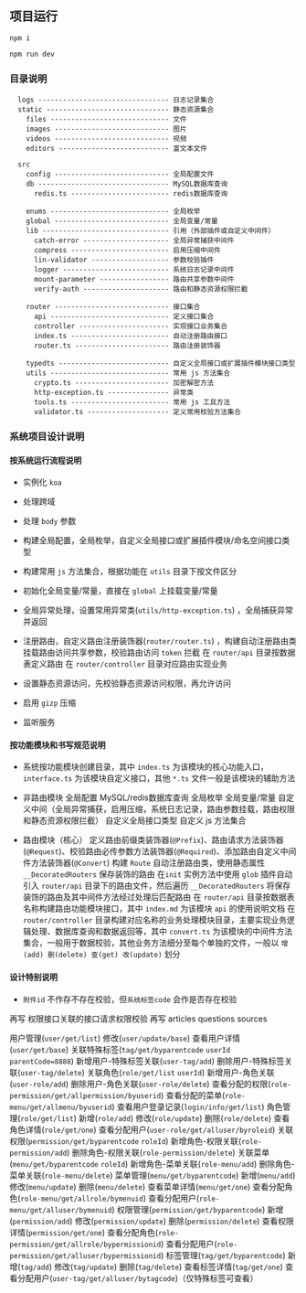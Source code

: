 ## 项目运行

`npm i`

`npm run dev`


### 目录说明

```
  logs -------------------------------- 日志记录集合
  static ------------------------------ 静态资源集合
    files ----------------------------- 文件
    images ---------------------------- 图片
    videos ---------------------------- 视频
    editors --------------------------- 富文本文件

  src
    config ---------------------------- 全局配置文件
    db -------------------------------- MySQL数据库查询
      redis.ts ------------------------ redis数据库查询

    enums ----------------------------- 全局枚举
    global ---------------------------- 全局变量/常量
    lib ------------------------------- 引用（外部插件或自定义中间件）
      catch-error --------------------- 全局异常捕获中间件
      compress ------------------------ 启用压缩中间件
      lin-validator ------------------- 参数校验插件
      logger -------------------------- 系统日志记录中间件
      mount-parameter ----------------- 路由共享参数中间件
      verify-auth --------------------- 路由和静态资源权限拦截

    router ---------------------------- 接口集合
      api ----------------------------- 定义接口集合
      controller ---------------------- 实现接口业务集合
      index.ts ------------------------ 自动注册路由接口
      router.ts ----------------------- 路由注册装饰器

    typedts --------------------------- 自定义全局接口或扩展插件模块接口类型
    utils ----------------------------- 常用 js 方法集合
      crypto.ts ----------------------- 加密解密方法
      http-exception.ts --------------- 异常类
      tools.ts ------------------------ 常用 js 工具方法
      validator.ts -------------------- 定义常用校验方法集合
```

### 系统项目设计说明

#### 按系统运行流程说明

  - 实例化 `koa`

  - 处理跨域

  - 处理 `body` 参数

  - 构建全局配置，全局枚举，自定义全局接口或扩展插件模块/命名空间接口类型

  - 构建常用 `js` 方法集合，根据功能在 `utils` 目录下按文件区分

  - 初始化全局变量/常量，直接在 `global` 上挂载变量/常量

  - 全局异常处理，设置常用异常类(`utils/http-exception.ts`) ，全局捕获异常并返回

  - 注册路由，自定义路由注册装饰器(`router/router.ts`) ，构建自动注册路由类
    挂载路由访问共享参数，校验路由访问 `token` 拦截
    在 `router/api` 目录按数据表定义路由
    在 `router/controller` 目录对应路由实现业务

  - 设置静态资源访问，先校验静态资源访问权限，再允许访问

  - 启用 `gizp` 压缩

  - 监听服务

#### 按功能模块和书写规范说明

  - 系统按功能模块创建目录，其中 `index.ts` 为该模块的核心功能入口，`interface.ts` 为该模块自定义接口，其他 `*.ts` 文件一般是该模块的辅助方法

  - 非路由模块
    全局配置
    MySQL/redis数据库查询
    全局枚举
    全局变量/常量
    自定义中间（全局异常捕获，启用压缩，系统日志记录，路由参数挂载，路由权限和静态资源权限拦截）
    自定义全局接口类型
    自定义 js 方法集合

  - 路由模块（核心）
    定义路由前缀类装饰器(`@Prefix`)、路由请求方法装饰器(`@Request`)、校验路由必传参数方法装饰器(`@Required`)、添加路由自定义中间件方法装饰器(`@Convert`)
    构建 `Route` 自动注册路由类，使用静态属性 `__DecoratedRouters` 保存装饰的路由
    在`init` 实例方法中使用 `glob` 插件自动引入 `router/api` 目录下的路由文件，然后遍历 `__DecoratedRouters` 将保存装饰的路由及其中间件方法经过处理后匹配路由
    在 `router/api` 目录按数据表名称构建路由功能模块接口，其中 `index.md` 为该模块 `api` 的使用说明文档
    在 `router/controller` 目录构建对应名称的业务处理模块目录，主要实现业务逻辑处理、数据库查询和数据返回等，其中 `convert.ts` 为该模块的中间件方法集合，一般用于数据校验，其他业务方法细分至每个单独的文件，一般以 `增(add) 删(delete) 查(get) 改(update)` 划分

#### 设计特别说明

  - `附件id` 不作存不存在校验，但`系统标签code` 会作是否存在校验

<!-- 先写 users-roles users-tags -->
<!-- 再优化 permission roles tags 列表获取 -->
<!-- 再设计 menus roles-menus -->
<!-- 再写 users login-info -->
<!-- 再写 likes collections -->
<!-- 再写 comments-first comments-second -->
再写 权限接口关联的接口请求权限校验
再写 articles questions sources

用户管理(`user/get/list`)
    修改(`user/update/base`)
    查看用户详情(`user/get/base`)
    关联特殊标签(`tag/get/byparentcode` `userId parentCode=8888`)
        新增用户-特殊标签关联(`user-tag/add`)
        删除用户-特殊标签关联(`user-tag/delete`)
    关联角色(`role/get/list` `userId`)
        新增用户-角色关联(`user-role/add`)
        删除用户-角色关联(`user-role/delete`)
    查看分配的权限(`role-permission/get/allpermission/byuserid`)
    查看分配的菜单(`role-menu/get/allmenu/byuserid`)
    查看用户登录记录(`login/info/get/list`)
角色管理(`role/get/list`)
    新增(`role/add`)
    修改(`role/update`)
    删除(`role/delete`)
    查看角色详情(`role/get/one`)
    查看分配用户(`user-role/get/alluser/byroleid`)
    关联权限(`permission/get/byparentcode` `roleId`)
        新增角色-权限关联(`role-permission/add`)
        删除角色-权限关联(`role-permission/delete`)
    关联菜单(`menu/get/byparentcode` `roleId`)
        新增角色-菜单关联(`role-menu/add`)
        删除角色-菜单关联(`role-menu/delete`)
菜单管理(`menu/get/byparentcode`)
    新增(`menu/add`)
    修改(`menu/update`)
    删除(`menu/delete`)
    查看菜单详情(`menu/get/one`)
    查看分配角色(`role-menu/get/allrole/bymenuid`)
    查看分配用户(`role-menu/get/alluser/bymenuid`)
权限管理(`permission/get/byparentcode`)
    新增(`permission/add`)
    修改(`permission/update`)
    删除(`permission/delete`)
    查看权限详情(`permission/get/one`)
    查看分配角色(`role-permission/get/allrole/bypermissionid`)
    查看分配用户(`role-permission/get/alluser/bypermissionid`)
标签管理(`tag/get/byparentcode`)
    新增(`tag/add`)
    修改(`tag/update`)
    删除(`tag/delete`)
    查看标签详情(`tag/get/one`)
    查看分配用户(`user-tag/get/alluser/bytagcode`)（仅特殊标签可查看）

    











